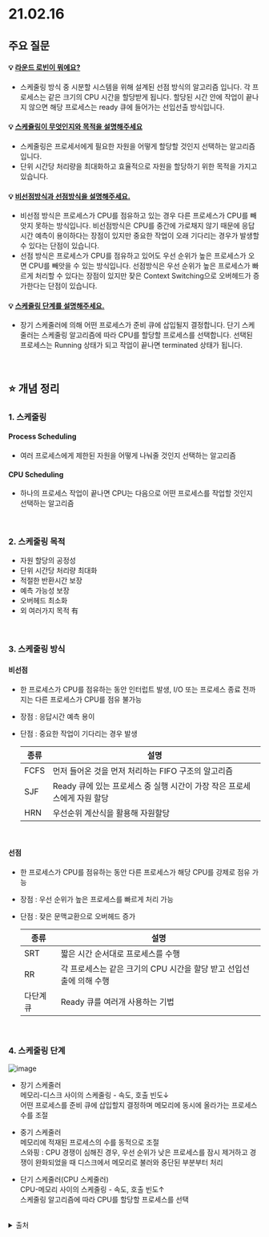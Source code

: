 # 21.02.16

## 주요 질문
#### 💡 [라운드 로빈이 뭐에요?](#선점)
* 스케줄링 방식 중 시분할 시스템을 위해 설계된 선점 방식의 알고리즘 입니다. 각 프로세스는 같은 크기의 CPU 시간을 할당받게 됩니다. 할당된 시간 안에 작업이 끝나지 않으면 해당 프로세스는 ready 큐에 들어가는 선입선출 방식입니다.

#### 💡 [스케쥴링이 무엇인지와 목적을 설명해주세요](#1-스케줄링)
* 스케줄링은 프로세서에게 필요한 자원을 어떻게 할당할 것인지 선택하는 알고리즘 입니다.
* 단위 시간당 처리량을 최대화하고 효율적으로 자원을 할당하기 위한 목적을 가지고 있습니다.

#### 💡 [비선점방식과 선점방식을 설명해주세요.](#3-스케줄링-방식)
* 비선점 방식은 프로세스가 CPU를 점유하고 있는 경우 다른 프로세스가 CPU를 빼앗지 못하는 방식입니다. 비선점방식은 CPU를 중간에 가로채지 않기 때문에 응답시간 예측이 용이하다는 장점이 있지만 중요한 작업이 오래 기다리는 경우가 발생할 수 있다는 단점이 있습니다.  
* 선점 방식은 프로세스가 CPU를 점유하고 있어도 우선 순위가 높은 프로세스가 오면 CPU를 빼앗을 수 있는 방식입니다. 선점방식은 우선 순위가 높은 프로세스가 빠르게 처리할 수 있다는 장점이 있지만 잦은 Context Switching으로 오버헤드가 증가한다는 단점이 있습니다.

#### 💡 [스케줄링 단계를 설명해주세요.](#4-스케줄링-단계)
* 장기 스케줄러에 의해 어떤 프로세스가 준비 큐에 삽입될지 결정합니다. 단기 스케줄러는 스케줄링 알고리즘에 따라 CPU를 할당할 프로세스를 선택합니다. 선택된 프로세스는 Running 상태가 되고 작업이 끝나면 terminated 상태가 됩니다.

<br/>

## ⭐ 개념 정리
### 1. 스케줄링
#### Process Scheduling  
* 여러 프로세스에게 제한된 자원을 어떻게 나눠줄 것인지 선택하는 알고리즘

#### CPU Scheduling
* 하나의 프로세스 작업이 끝나면 CPU는 다음으로 어떤 프로세스를 작업할 것인지 선택하는 알고리즘

<br/>

### 2. 스케줄링 목적
* 자원 할당의 공정성 
* 단위 시간당 처리량 최대화
* 적절한 반환시간 보장
* 예측 가능성 보장
* 오버헤드 최소화
* 외 여러가지 목적 有

<br/>

### 3. 스케줄링 방식  
#### 비선점
* 한 프로세스가 CPU를 점유하는 동안  인터럽트 발생, I/O 또는 프로세스 종료 전까지는 다른 프로세스가 CPU를 점유 불가능
* 장점 : 응답시간 예측 용이
* 단점 : 중요한 작업이 기다리는 경우 발생  

    |종류|설명|
    |-|-|
    |FCFS|먼저 들어온 것을 먼저 처리하는 FIFO 구조의 알고리즘|
    |SJF|Ready 큐에 있는 프로세스 중 실행 시간이 가장 작은 프로세스에게 자원 할당|
    |HRN|우선순위 계산식을 활용해 자원할당|

<br/>

#### 선점  
* 한 프로세스가 CPU를 점유하는 동안 다른 프로세스가 해당 CPU를 강제로 점유 가능
* 장점 : 우선 순위가 높은 프로세스를 빠르게 처리 가능
* 단점 : 잦은 문맥교환으로 오버헤드 증가  

    |종류|설명|
    |-|-|
    |SRT|짧은 시간 순서대로 프로세스를 수행|
    |RR|각 프로세스는 같은 크기의 CPU 시간을 할당 받고 선입선출에 의해 수행|
    |다단계 큐|Ready 큐를 여러개 사용하는 기법|

<br/>

### 4. 스케줄링 단계   
![image](https://user-images.githubusercontent.com/36289638/108194631-324f8680-715a-11eb-85f0-6231e57f872a.png)

* 장기 스케줄러  
메모리-디스크 사이의 스케줄링 - 속도, 호출 빈도↓  
어떤 프로세스를 준비 큐에 삽입할지 결정하며 메모리에 동시에 올라가는 프로세스 수를 조절  

* 중기 스케줄러  
메모리에 적재된 프로세스의 수를 동적으로 조절  
스와핑 : CPU 경쟁이 심해진 경우, 우선 순위가 낮은 프로세스를 잠시 제거하고 경쟁이 완화되었을 때 디스크에서 메모리로 불러와 중단된 부분부터 처리

* 단기 스케줄러(CPU 스케줄러)  
CPU-메모리 사이의 스케줄링 - 속도, 호출 빈도↑  
스케줄링 알고리즘에 따라 CPU를 할당할 프로세스를 선택


<br/>


<details>
    <summary>출처</summary>
    <ul>
    <li>https://www.crocus.co.kr/1373</li>
    <li>https://velog.io/@raejoonee/%EC%9A%B4%EC%98%81%EC%B2%B4%EC%A0%9C%EC%9D%98-CPU-%EC%8A%A4%EC%BC%80%EC%A4%84%EB%A7%81</li>
    </ul>
</details>